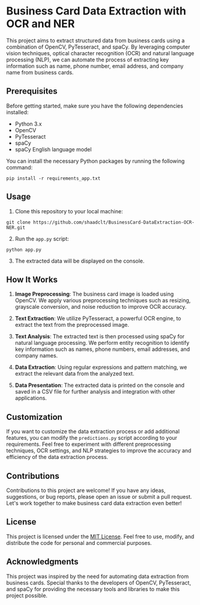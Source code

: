 # Business Card Data Extraction with OCR and NER

This project aims to extract structured data from business cards using a combination of OpenCV, PyTesseract, and spaCy. By leveraging computer vision techniques, optical character recognition (OCR) and natural language processing (NLP), we can automate the process of extracting key information such as name, phone number, email address, and company name from business cards.

## Prerequisites

Before getting started, make sure you have the following dependencies installed:

- Python 3.x
- OpenCV
- PyTesseract
- spaCy
- spaCy English language model

You can install the necessary Python packages by running the following command:

```
pip install -r requirements_app.txt
```

## Usage

1. Clone this repository to your local machine:

```
git clone https://github.com/shaadclt/BusinessCard-DataExtraction-OCR-NER.git
```

2. Run the `app.py` script:

```
python app.py
```

3. The extracted data will be displayed on the console.

## How It Works

1. **Image Preprocessing**: The business card image is loaded using OpenCV. We apply various preprocessing techniques such as resizing, grayscale conversion, and noise reduction to improve OCR accuracy.

2. **Text Extraction**: We utilize PyTesseract, a powerful OCR engine, to extract the text from the preprocessed image.

3. **Text Analysis**: The extracted text is then processed using spaCy for natural language processing. We perform entity recognition to identify key information such as names, phone numbers, email addresses, and company names.

4. **Data Extraction**: Using regular expressions and pattern matching, we extract the relevant data from the analyzed text.

5. **Data Presentation**: The extracted data is printed on the console and saved in a CSV file for further analysis and integration with other applications.

## Customization

If you want to customize the data extraction process or add additional features, you can modify the `predictions.py` script according to your requirements. Feel free to experiment with different preprocessing techniques, OCR settings, and NLP strategies to improve the accuracy and efficiency of the data extraction process.

## Contributions

Contributions to this project are welcome! If you have any ideas, suggestions, or bug reports, please open an issue or submit a pull request. Let's work together to make business card data extraction even better!

## License

This project is licensed under the [MIT License](LICENSE). Feel free to use, modify, and distribute the code for personal and commercial purposes.

## Acknowledgments

This project was inspired by the need for automating data extraction from business cards. Special thanks to the developers of OpenCV, PyTesseract, and spaCy for providing the necessary tools and libraries to make this project possible.

